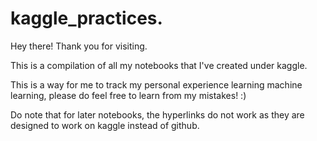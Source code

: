 # kaggle_practices.

Hey there! Thank you for visiting.

This is a compilation of all my notebooks that I've created under kaggle.

This is a way for me to track my personal experience learning machine learning, please do feel free to learn from my mistakes! :)

Do note that for later notebooks, the hyperlinks do not work as they are designed to work on kaggle instead of github.
